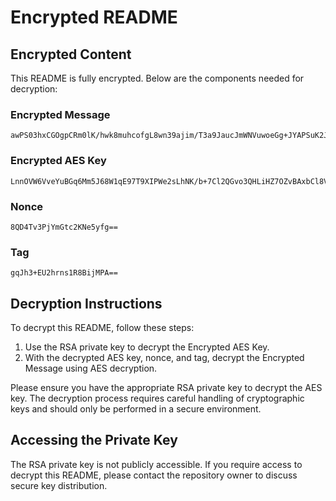 # Encrypted README

## Encrypted Content

This README is fully encrypted. Below are the components needed for decryption:

### Encrypted Message

```
awPS03hxCGOgpCRm0lK/hwk8muhcofgL8wn39ajim/T3a9JaucJmWNVuwoeGg+JYAPSuK2J4aQRDFw2a3NdayiQnfagm7XNg/2L5Qkv4MOPKxgNMgOs8ktwvHhHlBptMk4P1okUDufXNVVfFQ8AUlGYTHBWaU2CLFsEq6c7ByMvWQCwOYlQhpW8NQRjfaPo2OCrryghlg40p3gP0gS2tcSk4pV/R88Uy+Rk6nphULqMSJoxyY8m9xLPAqd+sIlR9cJuDILRgkQQbs5OPy5ZHJLybzZe2V/1TSFB49hKlwU5HbHfle7AgXbiS22RDGY3xsGU=
```

### Encrypted AES Key

```
LnnOVW6VveYuBGq6Mm5J68W1qE97T9XIPWe2sLhNK/b+7Cl2QGvo3QHLiHZ7OZvBAxbCl8VnUI+2c2BmP3Uqszh9jAWPsKvQXfAQjX9tf3/nkjdsPP0DUW2hpNjK7b+8cynZc9HVt7pq14GecMPPhqSMeIP/Qe0MdkRMjgMHIsc=
```

### Nonce

```
8QD4Tv3PjYmGtc2KNe5yfg==
```

### Tag

```
gqJh3+EU2hrns1R8BijMPA==
```

## Decryption Instructions

To decrypt this README, follow these steps:

1. Use the RSA private key to decrypt the Encrypted AES Key.
2. With the decrypted AES key, nonce, and tag, decrypt the Encrypted Message using AES decryption.

Please ensure you have the appropriate RSA private key to decrypt the AES key. The decryption process requires careful handling of cryptographic keys and should only be performed in a secure environment.

## Accessing the Private Key

The RSA private key is not publicly accessible. If you require access to decrypt this README, please contact the repository owner to discuss secure key distribution.
